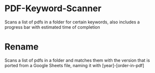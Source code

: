 # PDF-Keyword-Scanner
Scans a list of pdfs in a folder for certain keywords, also includes a progress bar with estimated time of completion

# Rename
Scans a list of pdfs in a folder and matches them with the version that is ported from a Google Sheets file, naming it with [year]-[order-in-pdf]
